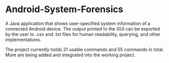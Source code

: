 # Android-System-Forensics
A Java application that shows user-specified system information of a connected Android device.
The output printed to the GUI can be exported by the user to .csv and .txt files for human readability, querying, and other implementations.


The project currently holds 21 usable commands and 55 commands in total. More are being added and integrated into the working project.
